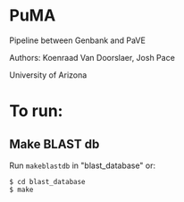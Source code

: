 # PuMA

Pipeline between Genbank and PaVE

Authors: Koenraad Van Doorslaer, Josh Pace

University of Arizona

# To run:

## Make BLAST db

Run `makeblastdb` in "blast_database" or:

    $ cd blast_database
    $ make
